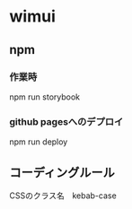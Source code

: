# wimui

## npm

### 作業時

npm run storybook

### github pagesへのデプロイ

npm run deploy

## コーディングルール

CSSのクラス名　kebab-case
